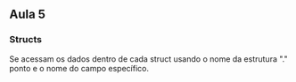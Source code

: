 ## Aula 5 

### Structs

Se acessam os dados dentro de cada struct usando o nome da estrutura "." ponto e o nome do campo específico.

